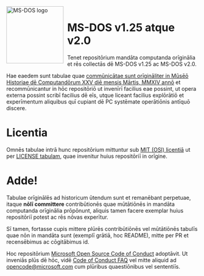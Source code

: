 <img width="150" height="150" align="left" style="float: left; margin: 0 10px 0 0;" alt="MS-DOS logo" src="https://github.com/Microsoft/MS-DOS/blob/master/msdos-logo.png">   

#  MS-DOS v1.25 atque v2.0
Tenet repositōrium mandāta computanda orīginālia et rēs collectās dē MS-DOS v1.25 ac MS-DOS v2.0.

Hae eaedem sunt tabulae quae [commūnicātae sunt orīgināliter in Mūsēō Historiae dē Computandōrum XXV diē mensis Mārtis, MMXIV annō](http://www.computerhistory.org/atchm/microsoft-ms-dos-early-source-code/) et recommūnicantur in hōc repositōriō ut invenīrī facilius eae possint, ut opera externa possint scribī facilius dē eīs, utque liceant facilius explōrātiō et experīmentum aliquibus quī cupiant dē PC systēmate operātiōnis antīquō discere.

# Licentia
Omnēs tabulae intrā hunc repositōrium mittuntur sub [MIT (OSI) licentiā](https://en.wikipedia.org/wiki/MIT_License) ut per [LICENSE tabulam](https://github.com/Microsoft/MS-DOS/blob/master/LICENSE.md), quae invenitur huius repositōriī in orīgine.

# Adde! 
Tabulae orīginālēs ad historicum ūtendum sunt et remanēbant perpetuae, itaque **nōlī committere** contribūtionēs quae mūtātiōnēs in mandāta computanda orīginālia prōpōnunt, aliquis tamen facere exemplar huius repositōriī potest ac rēs nōvas experītur.

Sī tamen, fortasse cupis mittere plūrēs contribūtiōnēs vel mūtātiōnēs tabulīs quae nōn in mandāta sunt (exemplī grātiā, hoc README), mitte per PR et recensēbimus ac cōgitābimus id.

Hoc repositōrium [Microsoft Open Source Code of Conduct](https://opensource.microsoft.com/codeofconduct/) adoptāvit. Ut inveniās plūs dē hōc, vidē [Code of Conduct FAQ](https://opensource.microsoft.com/codeofconduct/faq/) vel mitte aliquid ad [opencode@microsoft.com](mailto:opencode@microsoft.com) cum plūribus quaestiōnibus vel sententiīs.
